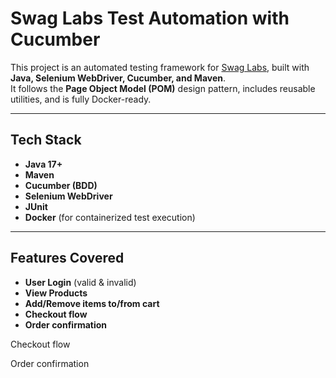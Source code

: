 # Swag Labs Test Automation with Cucumber

This project is an automated testing framework for [Swag Labs](https://www.saucedemo.com/), built with **Java, Selenium WebDriver, Cucumber, and Maven**.  
It follows the **Page Object Model (POM)** design pattern, includes reusable utilities, and is fully Docker-ready.

---
## Tech Stack

- **Java 17+**
- **Maven**
- **Cucumber (BDD)**
- **Selenium WebDriver**
- **JUnit**
- **Docker** (for containerized test execution)

---
## Features Covered

- **User Login** (valid & invalid)
- **View Products**
- **Add/Remove items to/from cart**
- **Checkout flow**
- **Order confirmation**





Checkout flow

Order confirmation

